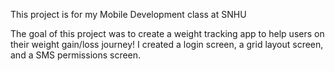 This project is for my Mobile Development class at SNHU

The goal of this project was to create a weight tracking app to help users on their weight gain/loss journey!
I created a login screen, a grid layout screen, and a SMS permissions screen.
